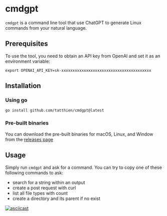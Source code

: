 # cmdgpt

`cmdgpt` is a command line tool that use ChatGPT to generate Linux commands from your natural language.

## Prerequisites

To use the tool, you need to obtain an API key from OpenAI and set it as an environment variable:

```
export OPENAI_API_KEY=sk-xxxxxxxxxxxxxxxxxxxxxxxxxxxxxxxxxxxxxxxx
```

## Installation

### Using go

```
go install github.com/tatthien/cmdgpt@latest
```

### Pre-built binaries

You can download the pre-built binaries for macOS, Linux, and Window from the [releases page](https://github.com/tatthien/cmdgpt/releases)

## Usage

Simply run `cmdgpt` and ask for a command. You can try to copy one of these following commands to ask:

- search for a string within an output
- create a post request with curl
- list all file types with count
- create a directory and its parent if no exist

[![asciicast](https://asciinema.org/a/qJ6e3cTOumURKbPa2bZwG61EK.svg)](https://asciinema.org/a/qJ6e3cTOumURKbPa2bZwG61EK)

